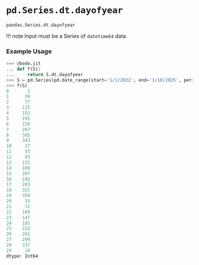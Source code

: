 # `pd.Series.dt.dayofyear`

`pandas.Series.dt.dayofyear`

!!! note
	Input must be a Series of `datetime64` data.

### Example Usage

``` py
>>> @bodo.jit
... def f(S):
...     return S.dt.dayofyear
>>> S = pd.Series(pd.date_range(start='1/1/2022', end='1/10/2025', periods=30))
>>> f(S)
0       1
1      39
2      77
3     115
4     153
5     191
6     229
7     267
8     305
9     343
10     17
11     55
12     93
13    131
14    169
15    207
16    245
17    283
18    321
19    359
20     33
21     71
22    109
23    147
24    185
25    223
26    261
27    299
28    337
29     10
dtype: Int64
```

